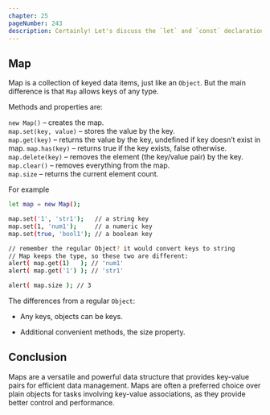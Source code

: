 ```yaml
---
chapter: 25
pageNumber: 243
description: Certainly! Let's discuss the `let` and `const` declarations in the context of ES6 (ECMAScript 2015) and compare them to their ES5 counterparts.
---
```


## Map

Map is a collection of keyed data items, just like an `Object`. But the main difference is that `Map` allows keys of any type.


Methods and properties are:

`new Map()` – creates the map.  
`map.set(key, value)` – stores the value by the key.   
`map.get(key)` – returns the value by the key, undefined if key doesn’t exist in map.
`map.has(key)` – returns true if the key exists, false otherwise.    
`map.delete(key)` – removes the element (the key/value pair) by the key.        
`map.clear()` – removes everything from the map.             
`map.size` – returns the current element count.

For example
```sh
let map = new Map();

map.set('1', 'str1');   // a string key
map.set(1, 'num1');     // a numeric key
map.set(true, 'bool1'); // a boolean key

// remember the regular Object? it would convert keys to string
// Map keeps the type, so these two are different:
alert( map.get(1)   ); // 'num1'
alert( map.get('1') ); // 'str1'

alert( map.size ); // 3
```

The differences from a regular `Object`:

* Any keys, objects can be keys.

* Additional convenient methods, the size property.

## Conclusion
Maps are a versatile and powerful data structure that provides key-value pairs for efficient data management.
Maps are often a preferred choice over plain objects for tasks involving key-value associations, as they provide better control and performance.
